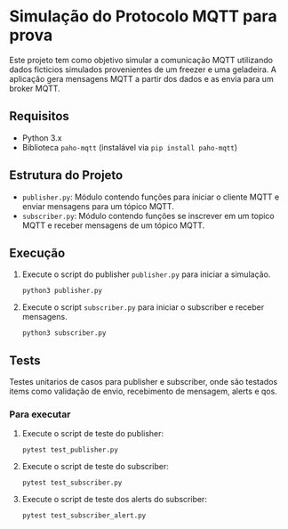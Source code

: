 # Simulação do Protocolo MQTT para prova

Este projeto tem como objetivo simular a comunicação MQTT utilizando dados ficticios simulados provenientes de um freezer e uma geladeira. A aplicação gera mensagens MQTT a partir dos dados e as envia para um broker MQTT.

## Requisitos

- Python 3.x
- Biblioteca `paho-mqtt` (instalável via `pip install paho-mqtt`)

## Estrutura do Projeto

- `publisher.py`: Módulo contendo funções para iniciar o cliente MQTT e enviar mensagens para um tópico MQTT.
- `subscriber.py`: Módulo contendo funções se inscrever em um topico MQTT e receber mensagens de um tópico MQTT.

## Execução

1. Execute o script do publisher `publisher.py` para iniciar a simulação.
    ```
    python3 publisher.py
    ```
2. Execute o script `subscriber.py` para iniciar o subscriber e receber mensagens.
    ```
    python3 subscriber.py
    ```
## Tests
Testes unitarios de casos para publisher e subscriber, onde são testados items como validação de envio, recebimento de mensagem, alerts e qos.

### Para executar

1. Execute o script de teste do publisher:
    ```
    pytest test_publisher.py
    ```
2. Execute o script de teste do subscriber:
    ```
    pytest test_subscriber.py
    ```
3. Execute o script de teste dos alerts do subscriber:
    ```
    pytest test_subscriber_alert.py
    ```
